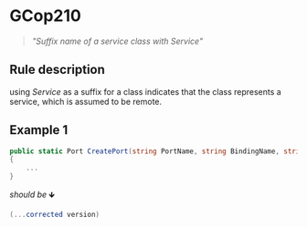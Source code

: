 ﻿# GCop210

> *"Suffix name of a service class with Service"*


## Rule description
using *Service* as a suffix for a class indicates that the class represents a service, which is assumed to be remote.

## Example 1
```csharp
public static Port CreatePort(string PortName, string BindingName, string targetNamespace)
{
    ...
}
```
*should be* 🡻

```csharp
(...corrected version)
```
